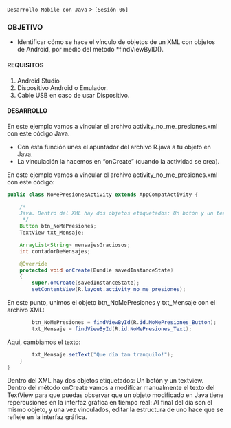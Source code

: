 `Desarrollo Mobile con Java` > `[Sesión 06]`

### OBJETIVO 
 - Identificar cómo se hace el vínculo de objetos de un XML con objetos de Android, por medio del método *findViewByID().

#### REQUISITOS 
1. Android Studio
2. Dispositivo Android o Emulador.
3. Cable USB en caso de usar Dispositivo. 

#### DESARROLLO
En este ejemplo vamos a vincular el archivo activity_no_me_presiones.xml con este código Java. 
- Con esta función unes el apuntador del archivo R.java a tu objeto en Java.
- La vinculación la hacemos en “onCreate” (cuando la actividad se crea).

En este ejemplo vamos a vincular el archivo activity_no_me_presiones.xml con este código:

```java
public class NoMePresionesActivity extends AppCompatActivity {

    /*
    Java. Dentro del XML hay dos objetos etiquetados: Un botón y un textview.
     */
    Button btn_NoMePresiones;
    TextView txt_Mensaje;

    ArrayList<String> mensajesGraciosos;
    int contadorDeMensajes;

    @Override
    protected void onCreate(Bundle savedInstanceState)
    {
        super.onCreate(savedInstanceState);
        setContentView(R.layout.activity_no_me_presiones);
```

En este punto, unimos el objeto btn_NoMePresiones y txt_Mensaje con el archivo XML:

```java
        btn_NoMePresiones = findViewById(R.id.NoMePresiones_Button);
        txt_Mensaje = findViewById(R.id.NoMePresiones_Text);
```

Aqui, cambiamos el texto:

```java
        txt_Mensaje.setText("Que día tan tranquilo!");
    }
}

```


Dentro del XML hay dos objetos etiquetados: Un botón y un textview. Dentro del método onCreate vamos a modificar manualmente el texto del TextView para que puedas observar que un objeto modificado en Java tiene repercusiones en la interfaz gráfica en tiempo real: Al final del día son el mismo objeto, y una vez vinculados, editar la estructura de uno hace que se refleje en la interfaz gráfica. 
